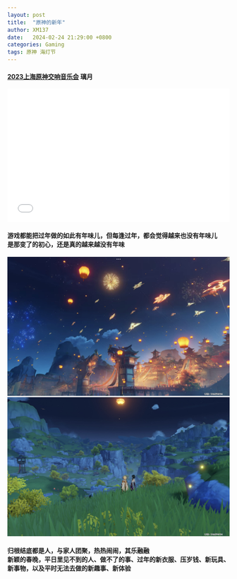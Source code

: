 ```yaml
---
layout: post
title:  "原神的新年"
author: XM137
date:   2024-02-24 21:29:00 +0800
categories: Gaming
tags: 原神 海灯节
---
```

#### [2023上海原神交响音乐会][videolink] 璃月 <br>
<div style="position: relative; padding: 30% 45%;">
<iframe style="position: absolute; width: 100%; height: 100%; left: 0; top: 0;" src="//player.bilibili.com/player.html?aid=452355251&bvid=BV1Rj411p7b1&cid=1368101999&p=16&as_wide=1&high_quality=1&danmaku=0&t=129.9" scrolling="no" border="0" frameborder="no" framespacing="0" allowfullscreen="true">
</iframe>
</div>
<!--
https://www.bilibili.com/video/BV1Rj411p7b1/?t=158.9&p=16
https://www.bilibili.com/video/BV1Rj411p7b1/?t=137.1&p=16
-->

#### 游戏都能把过年做的如此有年味儿，但每逢过年，都会觉得越来也没有年味儿<br> 是那变了的初心，还是真的越来越没有年味<br>

![Screenshot_2024-02-24-20-37-05-592_com.miHoYo.ys.mi.jpg](/assets/Daily-image/20240224/Screenshot_2024-02-24-20-37-05-592_com.miHoYo.ys.mi.jpg) <br>
![Screenshot_2024-02-24-21-28-47-987_com.miHoYo.ys.mi.jpg](/assets/Daily-image/20240224/Screenshot_2024-02-24-21-28-47-987_com.miHoYo.ys.mi.jpg) <br>
#### 归根结底都是人，与家人团聚，热热闹闹，其乐融融 <br> 新颖的春晚，平日里见不到的人、做不了的事、过年的新衣服、压岁钱、新玩具、新事物，以及平时无法去做的新趣事、新体验 <br>

[videolink]:https://www.bilibili.com/video/BV1Rj411p7b1/?t=2700.7